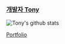 ### [개발자 Tony](https://blog.naver.com/gth1123)

![Tony's github stats](https://github-readme-stats.vercel.app/api?username=TaehwanGo&show_icons=true)

<!--
**TaehwanGo/TaehwanGo** is a ✨ _special_ ✨ repository because its `README.md` (this file) appears on your GitHub profile.

Here are some ideas to get you started:

- 🔭 I’m currently working on ...
- 🌱 I’m currently learning ...
- 👯 I’m looking to collaborate on ...
- 🤔 I’m looking for help with ...
- 💬 Ask me about ...
- 📫 How to reach me: ...
- 😄 Pronouns: ...
- ⚡ Fun fact: ...
-->

[Portfolio](https://www.taehwango.info)
